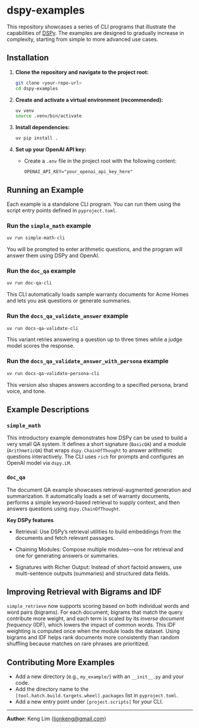 # dspy-examples

This repository showcases a series of CLI programs that illustrate the capabilities of [DSPy](https://dspy.ai/api/). The examples are designed to gradually increase in complexity, starting from simple to more advanced use cases.

## Installation

1. **Clone the repository and navigate to the project root:**

   ```sh
   git clone <your-repo-url>
   cd dspy-examples
   ```

2. **Create and activate a virtual environment (recommended):**

   ```sh
   uv venv
   source .venv/bin/activate
   ```

3. **Install dependencies:**

   ```sh
   uv pip install .
   ```

4. **Set up your OpenAI API key:**
   - Create a `.env` file in the project root with the following content:
     ```
     OPENAI_API_KEY="your_openai_api_key_here"
     ```

## Running an Example

Each example is a standalone CLI program. You can run them using the script entry points defined in `pyproject.toml`.

### Run the `simple_math` example

```sh
uv run simple-math-cli
```

You will be prompted to enter arithmetic questions, and the program will answer them using DSPy and OpenAI.

### Run the `doc_qa` example

```sh
uv run doc-qa-cli
```

This CLI automatically loads sample warranty documents for Acme Homes and lets you ask questions or generate summaries.

### Run the `docs_qa_validate_answer` example

```sh
uv run docs-qa-validate-cli
```

This variant retries answering a question up to three times while a judge model scores the response.

### Run the `docs_qa_validate_answer_with_persona` example

```sh
uv run docs-qa-validate-persona-cli
```

This version also shapes answers according to a specified persona, brand voice, and tone.

## Example Descriptions

### `simple_math`

This introductory example demonstrates how DSPy can be used to build a very small QA system. It defines a short signature (`BasicQA`) and a module (`ArithmeticQA`) that wraps `dspy.ChainOfThought` to answer arithmetic questions interactively. The CLI uses `rich` for prompts and configures an OpenAI model via `dspy.LM`.

### `doc_qa`

The document QA example showcases retrieval-augmented generation and summarization. It automatically loads a set of warranty documents, performs a simple keyword-based retrieval to supply context, and then answers questions using `dspy.ChainOfThought`.

**Key DSPy features**

- Retrieval: Use DSPy’s retrieval utilities to build embeddings from the documents and fetch relevant passages.

- Chaining Modules: Compose multiple modules—one for retrieval and one for generating answers or summaries.

- Signatures with Richer Output: Instead of short factoid answers, use multi-sentence outputs (summaries) and structured data fields.

## Improving Retrieval with Bigrams and IDF

`simple_retrieve` now supports scoring based on both individual words and word pairs (bigrams). For each document, bigrams that match the query contribute more weight, and each term is scaled by its _inverse document frequency_ (IDF), which lowers the impact of common words. This IDF weighting is computed once when the module loads the dataset. Using bigrams and IDF helps rank documents more consistently than random shuffling because matches on rare phrases are prioritized.

## Contributing More Examples

- Add a new directory (e.g., `my_example/`) with an `__init__.py` and your code.
- Add the directory name to the `[tool.hatch.build.targets.wheel].packages` list in `pyproject.toml`.
- Add a new entry point under `[project.scripts]` for your CLI.

---

**Author:** Keng Lim (<lionkeng@gmail.com>)
